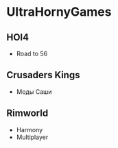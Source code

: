 # UltraHornyGames
## HOI4
- Road to 56
## Crusaders Kings
- Моды Саши
## Rimworld
- Harmony
- Multiplayer
